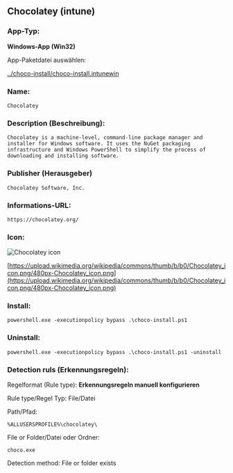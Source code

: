 ## Chocolatey (intune)

### App-Typ:

__Windows-App (Win32)__

App-Paketdatei auswählen:

[../choco-install/choco-install.intunewin](../choco-install/choco-install.intunewin?raw=true)


### Name:

```
Chocolatey
```

### Description (Beschreibung):

```
Chocolatey is a machine-level, command-line package manager and installer for Windows software. It uses the NuGet packaging infrastructure and Windows PowerShell to simplify the process of downloading and installing software.
```

### Publisher (Herausgeber)

```
Chocolatey Software, Inc.
```


### Informations-URL:

```
https://chocolatey.org/
```

### Icon:

![Chocolatey icon](https://upload.wikimedia.org/wikipedia/commons/thumb/b/b0/Chocolatey_icon.png/120px-Chocolatey_icon.png)

[https://upload.wikimedia.org/wikipedia/commons/thumb/b/b0/Chocolatey_icon.png/480px-Chocolatey_icon.png](https://upload.wikimedia.org/wikipedia/commons/thumb/b/b0/Chocolatey_icon.png/480px-Chocolatey_icon.png)


### Install:
```
powershell.exe -executionpolicy bypass .\choco-install.ps1
```


### Uninstall:
```
powershell.exe -executionpolicy bypass .\choco-install.ps1 -uninstall
```


### Detection ruls (Erkennungsregeln):

Regelformat (Rule type): __Erkennungsregeln manuell konfigurieren__

Rule type/Regel Typ: File/Datei

Path/Pfad:

```
%ALLUSERSPROFILE%\chocolatey\
```


File or Folder/Datei oder Ordner:

```
choco.exe
```

Detection method: File or folder exists
